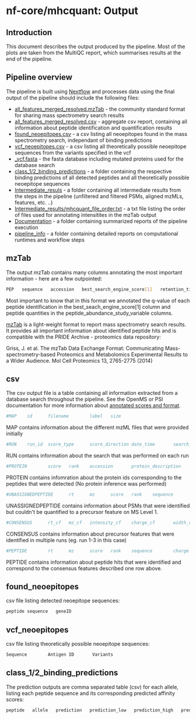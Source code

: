 # nf-core/mhcquant: Output

## Introduction

This document describes the output produced by the pipeline. Most of the plots are taken from the MultiQC report, which summarises results at the end of the pipeline.

## Pipeline overview

The pipeline is built using [Nextflow](https://www.nextflow.io/) and processes data using the final output of the pipeline should include the following files:

* [all_features_merged_resolved.mzTab](#mzTab) - the community standard format for sharing mass spectrometry search results
* [all_features_merged_resolved.csv](#csv) - aggregate csv report, containing all information about peptide identification and quantification results
* [found_neoepitopes.csv](#found_neoepitopes) - a csv listing all neoepitopes found in the mass spectrometry search, independant of binding predictions
* [vcf_neoepitopes.csv](#vcf_neoepitopes) - a csv listing all theoretically possible neoepitope sequences from the variants specified in the vcf
* [_vcf.fasta](#fasta) - the fasta database including mutated proteins used for the database search
* [class_1/2_binding_predictions](#class_1/2_binding_predictions) - a folder containing the respective binding predictions of all detected peptides and all theoretically possible neoepitope sequences
* [Intermediate_resuls](#intermediates) - a folder containing all intermediate results from the steps in the pipeline (unfiltered and filtered PSMs, aligned mzMLs, features, etc. ..)
* [Intermediate_results/mhcquant_file_order.txt](#file_order) - a txt file listing the order of files used for annotating intensitites in the mzTab output
* [Documentation](#docs) - a folder containing summarized reports of the pipeline execution
* [pipeline_info](#info) - a folder containing detailed reports on computational runtimes and workflow steps

## mzTab

The output mzTab contains many columns annotating the most important information - here are a few outpointed:

```bash
PEP   sequence   accession   best_search_engine_score[1]   retention_time   charge   mass_to_charge   peptide_abundance_study_variable[1]
```

Most important to know that in this format we annotated the q-value of each peptide identification in the best_seach_engine_score[1] column and peptide quantities in the peptide_abundance_study_variable columns.

[mzTab](http://www.psidev.info/mztab) is a light-weight format to report mass spectrometry search results. It provides all important information about identified peptide hits and is compatible with the PRIDE Archive - proteomics data repository:

Griss, J. et al. The mzTab Data Exchange Format: Communicating Mass-spectrometry-based Proteomics and Metabolomics Experimental Results to a Wider Audience. Mol Cell Proteomics 13, 2765-2775 (2014)

## csv

The csv output file is a table containing all information extracted from a database search throughout the pipeline. See the OpenMS or PSI documentation for more information about [annotated scores and format](https://abibuilder.informatik.uni-tuebingen.de/archive/openms/Documentation/release/latest/html/TOPP_TextExporter.html).

```bash
#MAP    id      filename        label   size
```

MAP contains information about the different mzML files that were provided initially

```bash
#RUN    run_id  score_type      score_direction date_time       search_engine_version   parameters
```

RUN contains information about the search that was performed on each run

```bash
#PROTEIN        score   rank    accession       protein_description     coverage        sequence
```

PROTEIN contains infomration about the protein ids corresponding to the peptides that were detected (No protein inference was performed)

```bash
#UNASSIGNEDPEPTIDE      rt      mz      score   rank    sequence        charge  aa_before       aa_after        score_type      search_identifier       accessions      FFId_category   feature_id      file_origin     map_index       spectrum_reference      COMET:IonFrac   COMET:deltCn    COMET:deltLCn   COMET:lnExpect  COMET:lnNumSP   COMET:lnRankSP  MS:1001491      MS:1001492      MS:1001493      MS:1002252      MS:1002253      MS:1002254      MS:1002255      MS:1002256      MS:1002257      MS:1002258      MS:1002259      num_matched_peptides    protein_references      target_decoy
```

UNASSIGNEDPEPTIDE contains information about PSMs that were identified but couldn't be quantified to a precursor feature on MS Level 1.

```bash
#CONSENSUS      rt_cf   mz_cf   intensity_cf    charge_cf       width_cf        quality_cf      rt_0    mz_0    intensity_0     charge_0        width_0 rt_1    mz_1    intensity_1     charge_1        width_1 rt_2    mz_2    intensity_2     charge_2        width_2 rt_3    mz_3    intensity_3     charge_3        width_3
```

CONSENSUS contains information about precursor features that were identified in multiple runs (eg. run 1-3 in this case)

```bash
#PEPTIDE        rt      mz      score   rank    sequence        charge  aa_before       aa_after        score_type      search_identifier       accessions      FFId_category   fea
```

PEPTIDE contains information about peptide hits that were identified and correspond to the consensus features described one row above.

## found_neoepitopes

csv file listing detected neoepitope sequences:

```bash
peptide sequence   geneID
```

## vcf_neoepitopes

csv file listing theoretically possible neoepitope sequences:

```bash
Sequence        Antigen ID       Variants
```

## class_1/2_binding_predictions

The prediction outputs are comma separated table (csv) for each allele, listing each peptide sequence and its corresponding predicted affinity scores:

```bash
peptide   allele   prediction   prediction_low   prediction_high   prediction_percentile
```
